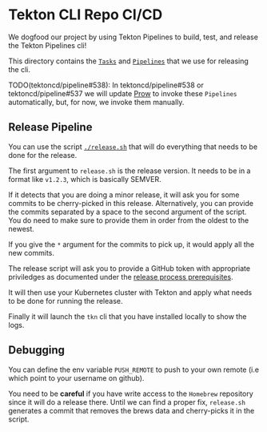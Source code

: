 # Tekton CLI Repo CI/CD

We dogfood our project by using Tekton Pipelines to build, test, and
release the Tekton Pipelines cli!

This directory contains the
[`Tasks`](https://github.com/tektoncd/pipeline/blob/master/docs/tasks.md) and
[`Pipelines`](https://github.com/tektoncd/pipeline/blob/master/docs/pipelines.md)
that we use for releasing the cli.

TODO(tektoncd/pipeline#538): In tektoncd/pipeline#538 or tektoncd/pipeline#537 we will update
[Prow](https://github.com/tektoncd/pipeline/blob/master/CONTRIBUTING.md#pull-request-process)
to invoke these `Pipelines` automatically, but, for now, we invoke them manually.

## Release Pipeline

You can use the script [`./release.sh`](release.sh) that will do everything
that needs to be done for the release. 

The first argument to `release.sh` is the release version. It
needs to be in a format like `v1.2.3`, which is basically SEMVER.

If it detects that you are doing a minor release, it will ask you for some
commits to be cherry-picked in this release. Alternatively, you can provide the
commits separated by a space to the second argument of the script. You do need to
make sure to provide them in order from the oldest to the newest.

If you give the `*` argument for the commits to pick up, it would apply all the new
commits.

The release script will ask you to provide a GitHub token with appropriate priviledges as 
documented under the [release process prerequisites](../RELEASE_PROCESS.md#Prerequisites).

It will then use your Kubernetes cluster with Tekton and apply what needs to be done for
running the release.

Finally it will launch the `tkn` cli that you have installed locally to show the logs.

## Debugging

You can define the env variable `PUSH_REMOTE` to push to your own remote (i.e
which point to your username on github).

You need to be **careful** if you have write access to the `Homebrew` repository since it
will do a release there. Until we can find a proper fix, `release.sh` generates a commit that 
removes the brews data and cherry-picks it in the script.
